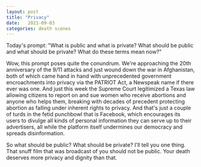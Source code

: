 ```yaml
---
layout: post
title: "Privacy"
date:   2021-09-03
categories: death scenes
---
```

Today's prompt: "What is public and what is private? What should be public and what should be private? What do these terms mean now?"

Wow, this prompt poses quite the conundrum. We're approaching the 20th anniversary of the 9/11 attacks and just wound down the war in Afghanistan, both of which came hand in hand with unprecedented government encroachments into privacy via the PATRIOT Act, a Newspeak name if there ever was one. And just this week the Supreme Court legitimized a Texas law allowing citizens to report on and sue women who receive abortions and anyone who helps them, breaking with decades of precedent protecting abortion as falling under inherent rights to privacy. And that's just a couple of turds in the fetid punchbowl that is Facebook, which encourages its users to divulge all kinds of personal information they can serve up to their advertisers, all while the platform itself undermines our democracy and spreads disinformation.	

So what should be public? What should be private? I'll tell you one thing. That snuff film that was broadcast of you should not be public. Your death deserves more privacy and dignity than that.
